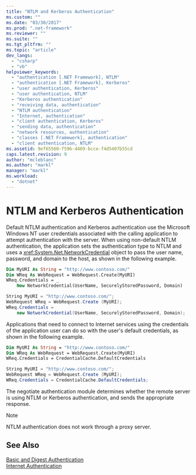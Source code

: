 ```yaml
---
title: "NTLM and Kerberos Authentication"
ms.custom: ""
ms.date: "03/30/2017"
ms.prod: ".net-framework"
ms.reviewer: ""
ms.suite: ""
ms.tgt_pltfrm: ""
ms.topic: "article"
dev_langs: 
  - "csharp"
  - "vb"
helpviewer_keywords: 
  - "authentication [.NET Framework], NTLM"
  - "authentication [.NET Framework], Kerberos"
  - "user authentication, Kerberos"
  - "user authentication, NTLM"
  - "Kerberos authentication"
  - "receiving data, authentication"
  - "NTLM authentication"
  - "Internet, authentication"
  - "client authentication, Kerberos"
  - "sending data, authentication"
  - "network resources, authentication"
  - "classes [.NET Framework], authentication"
  - "client authentication, NTLM"
ms.assetid: 9ef65560-f596-4469-bcce-f4d5407b55cd
caps.latest.revision: 9
author: "mcleblanc"
ms.author: "markl"
manager: "markl"
ms.workload: 
  - "dotnet"
---
```

# NTLM and Kerberos Authentication
Default NTLM authentication and Kerberos authentication use the Microsoft Windows NT user credentials associated with the calling application to attempt authentication with the server. When using non-default NTLM authentication, the application sets the authentication type to NTLM and uses a <xref:System.Net.NetworkCredential> object to pass the user name, password, and domain to the host, as shown in the following example.  
  
```vb  
Dim MyURI As String = "http://www.contoso.com/"  
Dim WReq As WebRequest = WebRequest.Create(MyURI)  
WReq.Credentials = _  
    New NetworkCredential(UserName, SecurelyStoredPassword, Domain)  
```  
  
```csharp  
String MyURI = "http://www.contoso.com/";  
WebRequest WReq = WebRequest.Create (MyURI);  
WReq.Credentials =   
    new NetworkCredential(UserName, SecurelyStoredPassword, Domain);  
```  
  
 Applications that need to connect to Internet services using the credentials of the application user can do so with the user's default credentials, as shown in the following example.  
  
```vb  
Dim MyURI As String = "http://www.contoso.com/"  
Dim WReq As WebRequest = WebRequest.Create(MyURI)  
WReq.Credentials = CredentialCache.DefaultCredentials  
```  
  
```csharp  
String MyURI = "http://www.contoso.com/";  
WebRequest WReq = WebRequest.Create (MyURI);  
WReq.Credentials = CredentialCache.DefaultCredentials;  
```  
  
 The negotiate authentication module determines whether the remote server is using NTLM or Kerberos authentication, and sends the appropriate response.  
  
> [!NOTE]
>  NTLM authentication does not work through a proxy server.  
  
## See Also  
 [Basic and Digest Authentication](../../../docs/framework/network-programming/basic-and-digest-authentication.md)  
 [Internet Authentication](../../../docs/framework/network-programming/internet-authentication.md)
